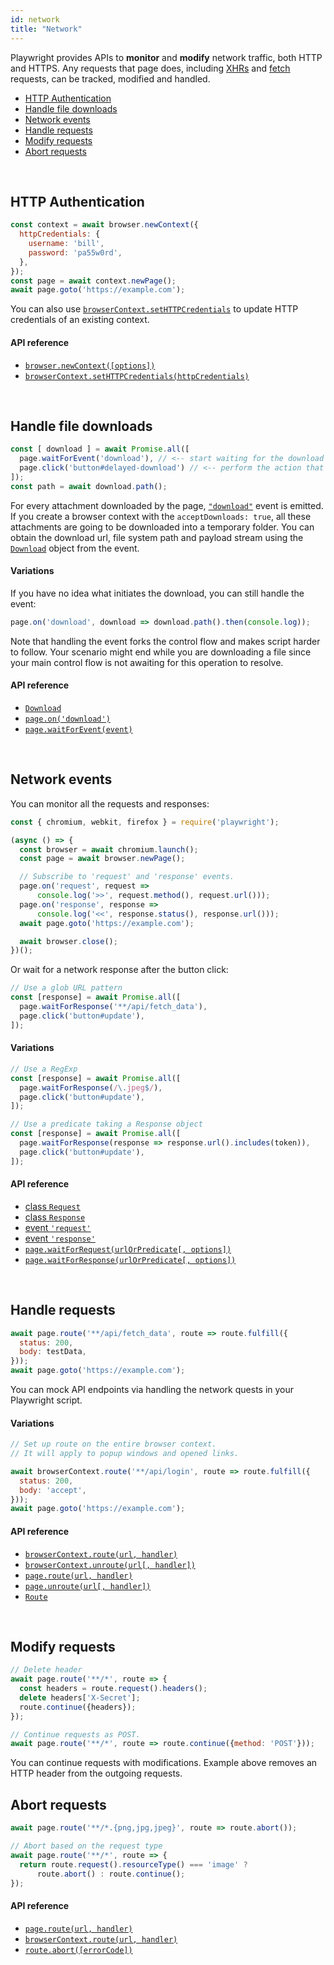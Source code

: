 ```yaml
---
id: network
title: "Network"
---
```



Playwright provides APIs to **monitor** and **modify** network traffic, both HTTP and HTTPS.
Any requests that page does, including [XHRs](https://developer.mozilla.org/en-US/docs/Web/API/XMLHttpRequest) and
[fetch](https://developer.mozilla.org/en-US/docs/Web/API/Fetch_API) requests, can be tracked, modified and handled.

<!-- GEN:toc-top-level -->
- [HTTP Authentication](#http-authentication)
- [Handle file downloads](#handle-file-downloads)
- [Network events](#network-events)
- [Handle requests](#handle-requests)
- [Modify requests](#modify-requests)
- [Abort requests](#abort-requests)
<!-- GEN:stop -->

<br/>

## HTTP Authentication

```js
const context = await browser.newContext({
  httpCredentials: {
    username: 'bill',
    password: 'pa55w0rd',
  },
});
const page = await context.newPage();
await page.goto('https://example.com');
```

You can also use [`browserContext.setHTTPCredentials`](./api/class-browser.md#browsercontextsethttpcredentialshttpcredentials) to update HTTP credentials of an existing context.

#### API reference

- [`browser.newContext([options])`](./api/class-browser.md#browsernewcontextoptions)
- [`browserContext.setHTTPCredentials(httpCredentials)`](./api/class-browsercontext.md#browsercontextsethttpcredentialshttpcredentials)

<br/>

## Handle file downloads

```js
const [ download ] = await Promise.all([
  page.waitForEvent('download'), // <-- start waiting for the download
  page.click('button#delayed-download') // <-- perform the action that directly or indirectly initiates it.
]);
const path = await download.path();
```

For every attachment downloaded by the page, [`"download"`](https://github.com/microsoft/playwright/blob/master/docs/api/class-page.md#event-download) event is emitted. If you create a browser context with the `acceptDownloads: true`, all these attachments are going to be downloaded into a temporary folder. You can obtain the download url, file system path and payload stream using the [`Download`](https://github.com/microsoft/playwright/blob/master/docs/api/class-download.md#class-download) object from the event.

#### Variations

If you have no idea what initiates the download, you can still handle the event:

```js
page.on('download', download => download.path().then(console.log));
```

Note that handling the event forks the control flow and makes script harder to follow. Your scenario might end while you are downloading a file since your main control flow is not awaiting for this operation to resolve.

#### API reference

- [`Download`](https://github.com/microsoft/playwright/blob/master/docs/class-download.md)
- [`page.on('download')`](api/class-page.md#event-download)
- [`page.waitForEvent(event)`](api/class-page.md#pagewaitforeventevent-optionsorpredicate)

<br/>

## Network events

You can monitor all the requests and responses:

```js
const { chromium, webkit, firefox } = require('playwright');

(async () => {
  const browser = await chromium.launch();
  const page = await browser.newPage();

  // Subscribe to 'request' and 'response' events.
  page.on('request', request =>
      console.log('>>', request.method(), request.url()));
  page.on('response', response =>
      console.log('<<', response.status(), response.url()));
  await page.goto('https://example.com');

  await browser.close();
})();
```

Or wait for a network response after the button click:

```js
// Use a glob URL pattern
const [response] = await Promise.all([
  page.waitForResponse('**/api/fetch_data'),
  page.click('button#update'),
]);
```

#### Variations

```js
// Use a RegExp
const [response] = await Promise.all([
  page.waitForResponse(/\.jpeg$/),
  page.click('button#update'),
]);

// Use a predicate taking a Response object
const [response] = await Promise.all([
  page.waitForResponse(response => response.url().includes(token)),
  page.click('button#update'),
]);
```

#### API reference

- [class `Request`](./api/class-request.md#class-request)
- [class `Response`](./api/class-response.md#class-response)
- [event `'request'`](./api/class-page.md#event-request)
- [event `'response'`](./api/class-page.md#event-response)
- [`page.waitForRequest(urlOrPredicate[, options])`](./api/class-page.md#pagewaitforrequesturlorpredicate-options)
- [`page.waitForResponse(urlOrPredicate[, options])`](./api/class-page.md#pagewaitforresponseurlorpredicate-options)

<br/>

## Handle requests

```js
await page.route('**/api/fetch_data', route => route.fulfill({
  status: 200,
  body: testData,
}));
await page.goto('https://example.com');
```

You can mock API endpoints via handling the network quests in your Playwright script.

#### Variations

```js
// Set up route on the entire browser context.
// It will apply to popup windows and opened links.

await browserContext.route('**/api/login', route => route.fulfill({
  status: 200,
  body: 'accept',
}));
await page.goto('https://example.com');
```

#### API reference

- [`browserContext.route(url, handler)`](./api/class-browsercontext.md#browsercontextrouteurl-handler)
- [`browserContext.unroute(url[, handler])`](./api/class-browsercontext.md#browsercontextunrouteurl-handler)
- [`page.route(url, handler)`](./api/class-page.md#pagerouteurl-handler)
- [`page.unroute(url[, handler])`](./api/class-page.md#pageunrouteurl-handler)
- [`Route`](./api/class-route.md#class-route)

<br/>

## Modify requests

```js
// Delete header
await page.route('**/*', route => {
  const headers = route.request().headers();
  delete headers['X-Secret'];
  route.continue({headers});
});

// Continue requests as POST.
await page.route('**/*', route => route.continue({method: 'POST'}));
```

You can continue requests with modifications. Example above removes an HTTP header from the outgoing requests.

## Abort requests

```js
await page.route('**/*.{png,jpg,jpeg}', route => route.abort());

// Abort based on the request type
await page.route('**/*', route => {
  return route.request().resourceType() === 'image' ?
      route.abort() : route.continue();
});
```

#### API reference

- [`page.route(url, handler)`](api/class-page.md#pagerouteurl-handler)
- [`browserContext.route(url, handler)`](api/class-browsercontext.md#browsercontextrouteurl-handler)
- [`route.abort([errorCode])`](./api/class-route.md#routeaborterrorcode)

<br/>

